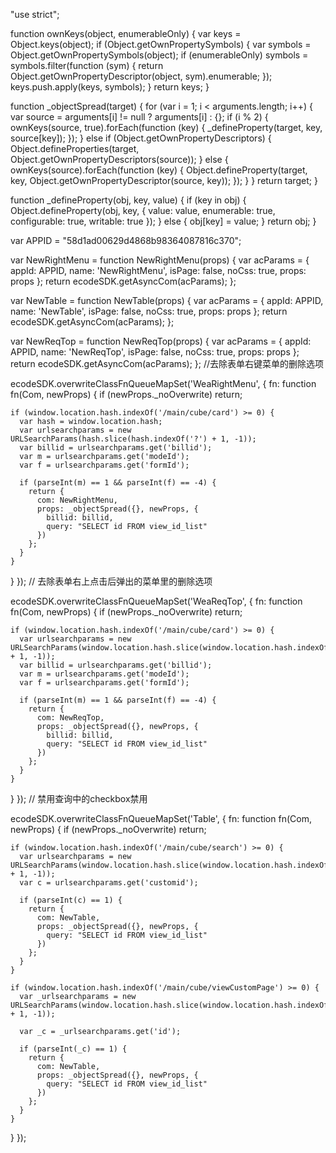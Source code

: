 "use strict";

function ownKeys(object, enumerableOnly) { var keys = Object.keys(object); if (Object.getOwnPropertySymbols) { var symbols = Object.getOwnPropertySymbols(object); if (enumerableOnly) symbols = symbols.filter(function (sym) { return Object.getOwnPropertyDescriptor(object, sym).enumerable; }); keys.push.apply(keys, symbols); } return keys; }

function _objectSpread(target) { for (var i = 1; i < arguments.length; i++) { var source = arguments[i] != null ? arguments[i] : {}; if (i % 2) { ownKeys(source, true).forEach(function (key) { _defineProperty(target, key, source[key]); }); } else if (Object.getOwnPropertyDescriptors) { Object.defineProperties(target, Object.getOwnPropertyDescriptors(source)); } else { ownKeys(source).forEach(function (key) { Object.defineProperty(target, key, Object.getOwnPropertyDescriptor(source, key)); }); } } return target; }

function _defineProperty(obj, key, value) { if (key in obj) { Object.defineProperty(obj, key, { value: value, enumerable: true, configurable: true, writable: true }); } else { obj[key] = value; } return obj; }

var APPID = "58d1ad00629d4868b98364087816c370";

var NewRightMenu = function NewRightMenu(props) {
  var acParams = {
    appId: APPID,
    name: 'NewRightMenu',
    isPage: false,
    noCss: true,
    props: props
  };
  return ecodeSDK.getAsyncCom(acParams);
};

var NewTable = function NewTable(props) {
  var acParams = {
    appId: APPID,
    name: 'NewTable',
    isPage: false,
    noCss: true,
    props: props
  };
  return ecodeSDK.getAsyncCom(acParams);
};

var NewReqTop = function NewReqTop(props) {
  var acParams = {
    appId: APPID,
    name: 'NewReqTop',
    isPage: false,
    noCss: true,
    props: props
  };
  return ecodeSDK.getAsyncCom(acParams);
}; //去除表单右键菜单的删除选项


ecodeSDK.overwriteClassFnQueueMapSet('WeaRightMenu', {
  fn: function fn(Com, newProps) {
    if (newProps._noOverwrite) return;

    if (window.location.hash.indexOf('/main/cube/card') >= 0) {
      var hash = window.location.hash;
      var urlsearchparams = new URLSearchParams(hash.slice(hash.indexOf('?') + 1, -1));
      var billid = urlsearchparams.get('billid');
      var m = urlsearchparams.get('modeId');
      var f = urlsearchparams.get('formId');

      if (parseInt(m) == 1 && parseInt(f) == -4) {
        return {
          com: NewRightMenu,
          props: _objectSpread({}, newProps, {
            billid: billid,
            query: "SELECT id FROM view_id_list"
          })
        };
      }
    }
  }
}); // 去除表单右上点击后弹出的菜单里的删除选项

ecodeSDK.overwriteClassFnQueueMapSet('WeaReqTop', {
  fn: function fn(Com, newProps) {
    if (newProps._noOverwrite) return;

    if (window.location.hash.indexOf('/main/cube/card') >= 0) {
      var urlsearchparams = new URLSearchParams(window.location.hash.slice(window.location.hash.indexOf('?') + 1, -1));
      var billid = urlsearchparams.get('billid');
      var m = urlsearchparams.get('modeId');
      var f = urlsearchparams.get('formId');

      if (parseInt(m) == 1 && parseInt(f) == -4) {
        return {
          com: NewReqTop,
          props: _objectSpread({}, newProps, {
            billid: billid,
            query: "SELECT id FROM view_id_list"
          })
        };
      }
    }
  }
}); // 禁用查询中的checkbox禁用

ecodeSDK.overwriteClassFnQueueMapSet('Table', {
  fn: function fn(Com, newProps) {
    if (newProps._noOverwrite) return;

    if (window.location.hash.indexOf('/main/cube/search') >= 0) {
      var urlsearchparams = new URLSearchParams(window.location.hash.slice(window.location.hash.indexOf('?') + 1, -1));
      var c = urlsearchparams.get('customid');

      if (parseInt(c) == 1) {
        return {
          com: NewTable,
          props: _objectSpread({}, newProps, {
            query: "SELECT id FROM view_id_list"
          })
        };
      }
    }

    if (window.location.hash.indexOf('/main/cube/viewCustomPage') >= 0) {
      var _urlsearchparams = new URLSearchParams(window.location.hash.slice(window.location.hash.indexOf('?') + 1, -1));

      var _c = _urlsearchparams.get('id');

      if (parseInt(_c) == 1) {
        return {
          com: NewTable,
          props: _objectSpread({}, newProps, {
            query: "SELECT id FROM view_id_list"
          })
        };
      }
    }
  }
});